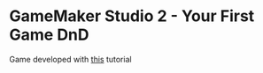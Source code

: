 # GameMaker Studio 2 - Your First Game DnD

Game developed with [this](https://www.youtube.com/watch?time_continue=95&v=IWXJbUHLYXA) tutorial

